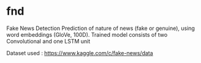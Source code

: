 # fnd
Fake News Detection
Prediction of nature of news (fake or genuine), using word embeddings (GloVe, 100D). Trained model consists of two Convolutional and one LSTM unit

Dataset used : https://www.kaggle.com/c/fake-news/data
